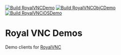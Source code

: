 [![Build RoyalVNCDemo](https://github.com/royalapplications/royalvnc-demo/actions/workflows/build-royalvncdemo.yml/badge.svg)](https://github.com/royalapplications/royalvnc-demo/actions/workflows/build-royalvncdemo.yml) [![Build RoyalVNCObjCDemo](https://github.com/royalapplications/royalvnc-demo/actions/workflows/build-royalvncobjcdemo.yml/badge.svg)](https://github.com/royalapplications/royalvnc-demo/actions/workflows/build-royalvncobjcdemo.yml) [![Build RoyalVNCiOSDemo](https://github.com/royalapplications/royalvnc-demo/actions/workflows/build-royalvnciosdemo.yml/badge.svg)](https://github.com/royalapplications/royalvnc-demo/actions/workflows/build-royalvnciosdemo.yml)

# Royal VNC Demos

Demo clients for [RoyalVNC](https://github.com/royalapplications/royalvnc)
